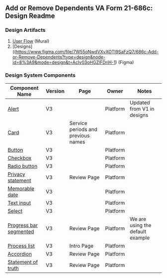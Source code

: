 ## Add or Remove Dependents VA Form 21-686c: Design Readme

### Design Artifacts
1. [User Flow](https://app.mural.co/t/coforma8350/m/coforma8350/1693342568662/de8a4eb202d07e4802e1be45fe7f6a8f5d02128e?sender=u25797e1e73ca47c67e3c4331) (Mural)
2. [Designs]((https://www.figma.com/file/7W55oNwdVXvXOTI9SaFzQ7/686c-Add-or-Remove-Dependents?type=design&node-id=8%3A9&mode=design&t=AcIv03oHGZlFDriH-1) (Figma)

### Design System Components

|Component Name|Version|Page|Owner|Notes|
|--------------|-------|----|-----|-----|
|[Alert](https://design.va.gov/components/alert#informational-alert-aka-default)|V3| |Platform|Updated from V1 in designs|
|[Card](https://design.va.gov/storybook/?path=/docs/components-va-card--default)|V3|Service periods and previous names|Platform||
|[Button ](https://design.va.gov/components/button/#examples---v3)|V3| |Platform| |
|[Checkbox](https://design.va.gov/components/form/checkbox#examples---group---v3)|V3| |Platform| |
|[Radio button](https://design.va.gov/components/form/radio-button#examples---v3)|V3| |Platform| |
|[Privacy statement](https://design.va.gov/components/form/privacy-agreement#examples---v3)|V3|Review Page|Platform| |
|[Memorable date](https://design.va.gov/components/form/memorable-date#examples---v3)|V3| |Platform| |For date of birth. Our designs have Month as dropdown|
|[Text input](https://design.va.gov/components/form/text-input#examples---v3)|V3| |Platform| |
|[Select](https://design.va.gov/components/form/select#examples---v3)|V3| |Platform| |
|[Progress bar segmented](https://design.va.gov/components/form/progress-bar-segmented#examples---v3)|V3|Review Page|Platform|We are using the default example|
|[Process list](https://design.va.gov/components/process-list#examples---v3)|V3|Intro Page|Platform| |
|[Accordion](https://design.va.gov/components/accordion#examples---v3)|V3|Review Page|Platform| |
|[Statement of truth](https://design.va.gov/components/form/statement-of-truth#examples---v3)|V3|Review Page|Platform| |
